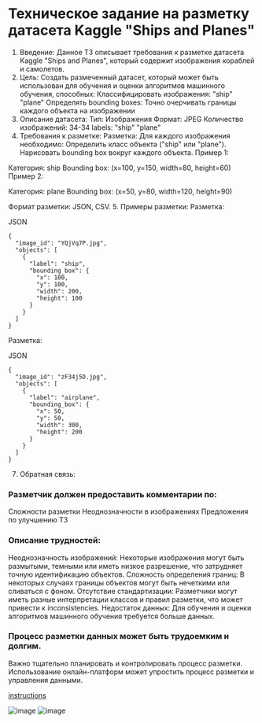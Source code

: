 # Техническое задание на разметку датасета Kaggle "Ships and Planes"
1. Введение:
Данное ТЗ описывает требования к разметке датасета Kaggle "Ships and Planes", который содержит изображения кораблей и самолетов.
2. Цель:
Создать размеченный датасет, который может быть использован для обучения и оценки алгоритмов машинного обучения, способных:
Классифицировать изображения:
"ship"
"plane"
Определять bounding boxes:
Точно очерчивать границы каждого объекта на изображении
3. Описание датасета:
Тип: Изображения
Формат: JPEG
Количество изображений: 34-34
labels:
"ship"
"plane"
4. Требования к разметке:
Разметка:
Для каждого изображения необходимо:
Определить класс объекта ("ship" или "plane").
Нарисовать bounding box вокруг каждого объекта.
Пример 1:

Категория: ship
Bounding box: (x=100, y=150, width=80, height=60)
Пример 2:

Категория: plane
Bounding box: (x=50, y=80, width=120, height=90)

Формат разметки:
JSON, CSV.
5. Примеры разметки:
Разметка:

JSON
```
{
  "image_id": "YQjVq7P.jpg",
  "objects": [
    {
      "label": "ship",
      "bounding_box": {
        "x": 100,
        "y": 100,
        "width": 200,
        "height": 100
      }
    }
  ]
}
```

Разметка:

JSON
```
{
  "image_id": "zF34j5D.jpg",
  "objects": [
    {
      "label": "airplane",
      "bounding_box": {
        "x": 50,
        "y": 50,
        "width": 300,
        "height": 200
      }
    }
  ]
}
```

7. Обратная связь:
### Разметчик должен предоставить комментарии по:
Сложности разметки
Неоднозначности в изображениях
Предложения по улучшению ТЗ

### Описание трудностей:
Неоднозначность изображений: Некоторые изображения могут быть размытыми, темными или иметь низкое разрешение, что затрудняет точную идентификацию объектов.
Сложность определения границ: В некоторых случаях границы объектов могут быть нечеткими или сливаться с фоном.
Отсутствие стандартизации: Разметчики могут иметь разные интерпретации классов и правил разметки, что может привести к inconsistencies.
Недостаток данных: Для обучения и оценки алгоритмов машинного обучения требуется больше данных.

### Процесс разметки данных может быть трудоемким и долгим.
Важно тщательно планировать и контролировать процесс разметки.
Использование онлайн-платформ может упростить процесс разметки и управления данными.

[instructions](https://github.com/boodscode237/data_collection/assets/65740750/801b5f5a-97fb-439f-819c-3a168ac12d13)



![image](https://github.com/boodscode237/data_collection/assets/65740750/fa078ae5-916b-44fe-b2e0-fc823b81064e)
![image](https://github.com/boodscode237/data_collection/assets/65740750/96529068-b335-475e-860a-14197f3d9561)

